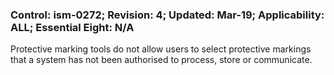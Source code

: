 ### Control: ism-0272; Revision: 4; Updated: Mar-19; Applicability: ALL; Essential Eight: N/A
<p>Protective marking tools do not allow users to select protective markings that a system has not been authorised to process, store or communicate.</p>